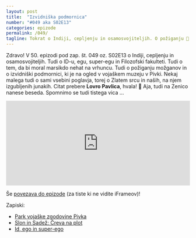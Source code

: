 ```yaml
---
layout: post
title:  "Izvidniška podmornica"
number: "#049 aka S02E13"
categories: epizode
permalink: /049/
tagline: Tokrat o Indiji, cepljenju in osamosvojiteljih. O požiganju 🧠 in izvidniški podmornici in tem, da bi moral marsikdo nehat na vrhuncu. Zlato srce deluje. Zarniwoop sreča štiri 💨. Citat prebere Lovro Pavlica!
---
```


Zdravo! V 50. epizodi pod zap. št. 049 oz. S02E13 o Indiji, cepljenju in osamosvojiteljih. Tudi o ID-u, egu, super-egu in Filozofski fakulteti. Tudi o tem, da bi moral marsikdo nehat na vrhuncu. Tudi o požiganju možganov in o izvidniški podmornici, ki je na ogled v vojaškem muzeju v Pivki. Nekaj malega tudi o sami vsebini poglavja, torej o Zlatem srcu in naših, na njem izgubljenih junakih. Citat prebere **Lovro Pavlica**, hvala! 🙏 Aja, tudi na Zenico nanese beseda. Spomnimo se tudi tistega vica ... 

<iframe src="https://open.spotify.com/embed-podcast/episode/5L1AraWEy5ls2UsTBlWT9B" width="100%" height="232" frameborder="0" allowtransparency="true" allow="encrypted-media"></iframe>

Še [povezava do epizode](https://apple.co/3nEMjXQ) (za tiste ki ne vidite iFrameov)!

Zapiski:
- [Park vojaške zgodovine Pivka](https://www.parkvojaskezgodovine.si/) 
- [Slon in Sadež: Čreva na plot](https://www.youtube.com/watch?v=5w5m8lYMJoo)
- [Id, ego in super-ego](https://en.wikipedia.org/wiki/Id,_ego_and_super-ego)